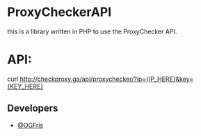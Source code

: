 # ProxyCheckerAPI
this is a library written in PHP to use the ProxyChecker API.
# API:
curl http://checkproxy.ga/api/proxychecker/?ip={IP_HERE}&key={KEY_HERE}
## Developers
- [@OGFris](https://twitter.com/OGFris)

